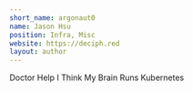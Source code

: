 ```yaml
---
short_name: argonaut0
name: Jason Hsu
position: Infra, Misc
website: https://deciph.red
layout: author
---
```

Doctor Help I Think My Brain Runs Kubernetes

